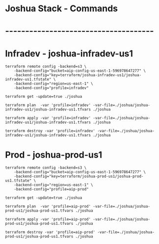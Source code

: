 # Joshua Stack - Commands
# -------------------------------------

# Infradev - joshua-infradev-us1

	terraform remote config -backend=s3 \
        -backend-config="bucket=aip-config-us-east-1-596978647277" \
        -backend-config="key=terraform/joshua-infradev-us1/joshua-infradev-us1.tfstate" \
        -backend-config="region=us-east-1" \
        -backend-config="profile=infradev"

	terraform get -update=true ./joshua

	terraform plan  -var 'profile=infradev' -var-file=./joshua/joshua-infradev-us1/joshua-infradev-us1.tfvars ./joshua

	terraform apply -var 'profile=infradev' -var-file=./joshua/joshua-infradev-us1/joshua-infradev-us1.tfvars ./joshua

	terraform destroy -var 'profile=infradev' -var-file=./joshua/joshua-infradev-us1/joshua-infradev-us1.tfvars ./joshua


# Prod - joshua-prod-us1

	terraform remote config -backend=s3 \
        -backend-config="bucket=aip-config-us-east-1-596978647277" \
        -backend-config="key=terraform/joshua-prod-us1/joshua-prod-us1.tfstate" \
        -backend-config="region=us-east-1" \
        -backend-config="profile=aip-prod"

	terraform get -update=true ./joshua

	terraform plan  -var 'profile=aip-prod' -var-file=./joshua/joshua-prod-us1/joshua-prod-us1.tfvars ./joshua

	terraform apply -var 'profile=aip-prod' -var-file=./joshua/joshua-prod-us1/joshua-prod-us1.tfvars ./joshua

	terraform destroy -var 'profile=aip-prod' -var-file=./joshua/joshua-prod-us1/joshua-prod-us1.tfvars ./joshua	